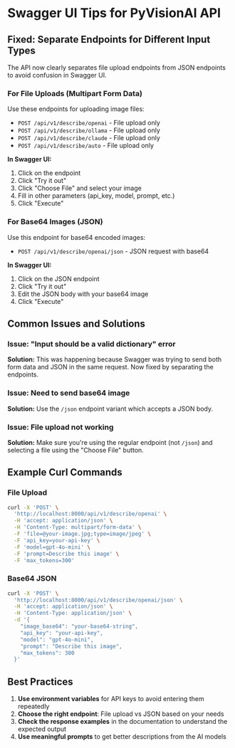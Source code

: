 # Swagger UI Tips for PyVisionAI API

## Fixed: Separate Endpoints for Different Input Types

The API now clearly separates file upload endpoints from JSON endpoints to avoid confusion in Swagger UI.

### For File Uploads (Multipart Form Data)

Use these endpoints for uploading image files:
- `POST /api/v1/describe/openai` - File upload only
- `POST /api/v1/describe/ollama` - File upload only
- `POST /api/v1/describe/claude` - File upload only
- `POST /api/v1/describe/auto` - File upload only

**In Swagger UI:**
1. Click on the endpoint
2. Click "Try it out"
3. Click "Choose File" and select your image
4. Fill in other parameters (api_key, model, prompt, etc.)
5. Click "Execute"

### For Base64 Images (JSON)

Use this endpoint for base64 encoded images:
- `POST /api/v1/describe/openai/json` - JSON request with base64

**In Swagger UI:**
1. Click on the JSON endpoint
2. Click "Try it out"
3. Edit the JSON body with your base64 image
4. Click "Execute"

## Common Issues and Solutions

### Issue: "Input should be a valid dictionary" error
**Solution:** This was happening because Swagger was trying to send both form data and JSON in the same request. Now fixed by separating the endpoints.

### Issue: Need to send base64 image
**Solution:** Use the `/json` endpoint variant which accepts a JSON body.

### Issue: File upload not working
**Solution:** Make sure you're using the regular endpoint (not `/json`) and selecting a file using the "Choose File" button.

## Example Curl Commands

### File Upload
```bash
curl -X 'POST' \
  'http://localhost:8000/api/v1/describe/openai' \
  -H 'accept: application/json' \
  -H 'Content-Type: multipart/form-data' \
  -F 'file=@your-image.jpg;type=image/jpeg' \
  -F 'api_key=your-api-key' \
  -F 'model=gpt-4o-mini' \
  -F 'prompt=Describe this image' \
  -F 'max_tokens=300'
```

### Base64 JSON
```bash
curl -X 'POST' \
  'http://localhost:8000/api/v1/describe/openai/json' \
  -H 'accept: application/json' \
  -H 'Content-Type: application/json' \
  -d '{
    "image_base64": "your-base64-string",
    "api_key": "your-api-key",
    "model": "gpt-4o-mini",
    "prompt": "Describe this image",
    "max_tokens": 300
  }'
```

## Best Practices

1. **Use environment variables** for API keys to avoid entering them repeatedly
2. **Choose the right endpoint**: File upload vs JSON based on your needs
3. **Check the response examples** in the documentation to understand the expected output
4. **Use meaningful prompts** to get better descriptions from the AI models
